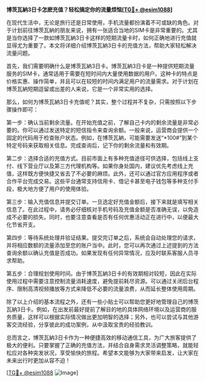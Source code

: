 **博茨瓦納3日卡怎麽充值？轻松搞定你的流量烦恼[[TG💪+ @esim1088](https://t.me/s/esim1088)]**

在现代生活中，无论是旅行还是日常使用，手机流量都扮演着不可或缺的角色。对于计划前往博茨瓦納的朋友来说，拥有一张适合当地的SIM卡是非常重要的。尤其是当你选择了一款如博茨瓦納3日卡这样的短期流量卡时，如何正确地进行充值就显得尤为重要了。本文将详细介绍博茨瓦納3日卡的充值方法，帮助大家轻松解决流量问题。

首先，我们需要明确什么是博茨瓦納3日卡。博茨瓦納3日卡是一种提供短期流量服务的SIM卡，通常适用于需要在短时间内大量使用数据的用户。这种卡的特点是价格实惠、操作简单，并且可以在较短的时间内满足用户的流量需求。对于计划在博茨瓦納短期逗留或出差的人来说，它是一个非常实用的选择。

那么，如何为博茨瓦納3日卡充值呢？其实，整个过程并不复杂，只需按照以下步骤操作即可：

第一步：确认当前剩余流量。在开始充值之前，了解自己卡内的剩余流量是非常必要的。你可以通过发送特定的短信指令来查询余额。一般来说，运营商会提供一个固定的代码用于检查账户状态。例如，在博茨瓦納，可能需要发送“*100#”到某个特定号码来获取相关信息。完成查询后，记下你的剩余流量和有效期。

第二步：选择合适的充值方式。目前市面上有多种充值途径可供选择，包括线上支付、线下营业厅以及第三方代理机构等。如果你身处国内，建议优先考虑线上充值，这样既方便快捷又省去了不必要的麻烦。此外，还可以通过官方应用程序或者合作平台完成交易。这些平台通常支持信用卡、借记卡甚至电子钱包等多种支付手段，极大地方便了用户的使用体验。

第三步：输入充值信息并提交订单。一旦选定好充值金额后，接下来就是填写相关信息了。在此过程中，请务必仔细核对手机号码及充值金额是否准确无误，以免造成不必要的损失。同时，也要注意查看是否有任何优惠活动正在进行中，以便最大化节省开支。

第四步：等待系统处理并验证结果。提交完订单之后，系统会自动处理您的请求，并将相应数额的流量添加至您的账户当中。此时，您可以再次通过上述提到的方法查询余额以确认充值是否成功。如果发现有任何异常情况，应及时联系客服人员寻求帮助。

第五步：合理规划使用时间。由于博茨瓦納3日卡的有效期相对较短，因此在实际使用过程中需要注意控制流量消耗速度，避免提前耗尽资源。可以通过关闭后台程序、限制高清视频播放等方式来降低不必要的流量浪费，从而延长整体使用周期。

除了以上介绍的基本流程之外，还有一些小贴士可以帮助您更好地管理自己的博茨瓦納3日卡。例如，在出发前最好提前了解目的地的具体网络环境以及运营商的服务质量，这样可以根据实际情况做出更加明智的选择；另外，也可以尝试与其他游客交流经验，分享彼此的成功案例，从中汲取宝贵的经验教训。

总而言之，博茨瓦納3日卡作为一种便捷高效的移动通信工具，为广大旅客提供了极大的便利。只要掌握了正确的充值方法，并结合自身需求灵活调整策略，就能轻松应对各种突发状况，享受愉快的旅程。希望本文能够为大家带来启发，让大家在未来出行时更加从容不迫！

[[TG💪+ @esim1088](https://t.me/s/esim1088) ![Image](https://i.postimg.cc/4NQfJmqS/Snipaste-2025-05-13-00-14-12.png)]